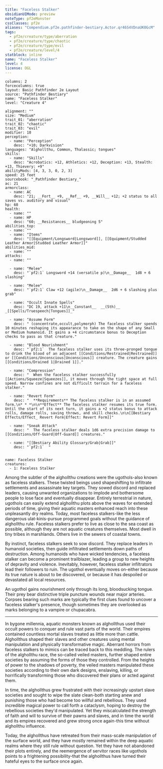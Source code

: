 ```yaml
---
title: "Faceless Stalker"
obsidianUIMode: preview
noteType: pf2eMonster
cssClasses: pf2e
aliases: "Compendium.pf2e.pathfinder-bestiary.Actor.qr46S4VDnaUK0GcM" 
tags:
  - pf2e/creature/type/aberration
  - pf2e/creature/type/chaotic
  - pf2e/creature/type/evil
  - pf2e/creature/level/4
statblock: inline
name: "Faceless Stalker"
level: 4
license: OGL
---
```


```statblock
columns: 2
forcecolumns: true
layout: Basic Pathfinder 2e Layout
source: "Pathfinder Bestiary"
name: "Faceless Stalker"
level: "Creature 4"

alignment: ""
size: "Medium"
trait_01: "aberration"
trait_02: "chaotic"
trait_03: "evil"
modifier: 10
perception:
  - name: "Perception"
    desc: "+10; Darkvision"
languages: "Alghollthu, Common, Thalassic; tongues"
skills:
  - name: "Skills"
    desc: "Acrobatics: +12, Athletics: +12, Deception: +13, Stealth: +13, Thievery: +9"
abilityMods: [4, 3, 3, 0, 2, 3]
speed: 25 feet
sourcebook: "_Pathfinder Bestiary_"
ac: 21
armorclass:
  - name: AC
    desc: "21; __Fort__ +9, __Ref__ +9, __Will__ +12; +2 status to all saves vs. auditory and visual"
hp: 60
health:
  - name: ""
  - name: HP
    desc: "60; __Resistances__ bludgeoning 5"
abilities_top:
  - name: ""
  - name: "Items"
    desc: "[[Equipment/Longsword|Longsword]], [[Equipment/Studded Leather Armor|Studded Leather Armor]]"
abilities_mid:
  - name: ""
attacks:
  - name: ""

  - name: "Melee"
    desc: "`pf2:1` Longsword +14 (versatile p)\n__Damage__  1d8 + 6 slashing"

  - name: "Melee"
    desc: "`pf2:1` Claw +12 (agile)\n__Damage__  2d6 + 6 slashing plus grab"

  - name: "Occult Innate Spells"
    desc: "DC 19, attack +11\n__Constant__  __(5th)__ _[[Spells/Truespeech|Tongues]]_"

  - name: "Assume Form"
    desc: " (concentrate,occult,polymorph) The faceless stalker spends 10 minutes reshaping its appearance to take on the shape of any Small or Medium humanoid. It gains a +4 circumstance bonus to Deception checks to pass as that creature."

  - name: "Blood Nourishment"
    desc: "`pf2:1`  The faceless stalker uses its three-pronged tongue to drink the blood of an adjacent [[Conditions/Restrained|Restrained]] or [[Conditions/Unconscious|Unconscious]] creature. The creature gains [[Conditions/Drained 1|Drained 1]]."

  - name: "Compression"
    desc: "  When the faceless stalker successfully [[Actions/Squeeze|Squeezes]], it moves through the tight space at full speed. Narrow confines are not difficult terrain for a faceless stalker."

  - name: "Revert Form"
    desc: "  **Requirements** The faceless stalker is in an assumed form.\n* * *\n\n**Effect** The faceless stalker resumes its true form. Until the start of its next turn, it gains a +2 status bonus to attack rolls, damage rolls, saving throws, and skill checks.\n\n[[Bestiary Effects/Effect_ Revert Form|Effect: Revert Form]]"

  - name: "Sneak Attack"
    desc: "  The faceless stalker deals 1d6 extra precision damage to [[Conditions/Off-Guard|Off-Guard]] creatures."

  - name: "[[Bestiary Ability Glossary/Grab|Grab]]"
    desc: "`pf2:1`  "
 
```

```encounter-table
name: Faceless Stalker
creatures:
  - 1: Faceless Stalker
```



Among the subtler of the alghollthu creations were the ugothols-also known as faceless stalkers. These twisted beings used shapeshifting to infiltrate settlements and assassinate key targets. They sowed discord and replaced leaders, causing unwanted organizations to implode and bothersome people to lose face and eventually disappear. Entirely terrestrial in nature, ugothols can easily extend alghollthu plots above the waves for extended periods of time, giving their aquatic masters enhanced reach into these unpleasantly dry realms. Today, most faceless stalkers-like the less dangerous ulat-kinis-pursue programmed goals without the guidance of alghollthu rule. Faceless stalkers prefer to live as close to the sea coast as possible, although they are not aquatic creatures themselves. Most dwell in tiny tribes in marshlands. Others live in the sewers of coastal towns.

By instinct, faceless stalkers seek to sow discord. They replace leaders in humanoid societies, then guide infiltrated settlements down paths of destruction. Among humanoids who have wicked tendencies, a faceless stalker can become a prominent trailblazer, leading a group to new heights of depravity and violence. Inevitably, however, faceless stalker infiltrators lead their followers to ruin. The ugothol eventually moves on-either because its true nature is about to be discovered, or because it has despoiled or devastated all local resources.

An ugothol gains nourishment only through its long, bloodsucking tongue. Their prey bear distinctive triple puncture wounds near major arteries. Corpses bearing such marks are typically the first clues found to uncover a faceless stalker's presence, though sometimes they are overlooked as marks belonging to a vampire or chupacabra.

* * *

In bygone millennia, aquatic monsters known as alghollthus used their occult powers to conquer and rule vast parts of the world. Their empires contained countless mortal slaves treated as little more than cattle. Alghollthus shaped their slaves and other creatures using mental manipulation and physically transformative magic. Aberrant horrors from faceless stalkers to mimics can be traced back to this meddling. The rulers of the alghollthu race, the so-called veiled masters, further shaped entire societies by assuming the forms of those they controlled. From the heights of power to the shadows of poverty, the veiled masters manipulated these societies according to their own dark designs, enslaving, killing, or horrifically transforming those who discovered their plans or acted against them.

In time, the alghollthus grew frustrated with their increasingly upstart slave societies and sought to wipe the slate clean-both starting anew and punishing those who had become too willful and rebellious. They used incredible magical power to call forth a cataclysm, hoping to destroy the rebellious societies they'd manipulated. Yet they miscalculated the strength of faith and will to survive of their pawns and slaves, and in time the world and its empires recovered and grew strong once again-this time without alghollthu influence.

Today, the alghollthus have retreated from their mass-scale manipulation of the surface world, and they have mostly remained within the deep aquatic realms where they still rule without question. Yet they have not abandoned their plots entirely, and the reemergence of servitor races like ugothols points to a frightening possibility-that the alghollthus have turned their hateful eyes to the surface once again.
